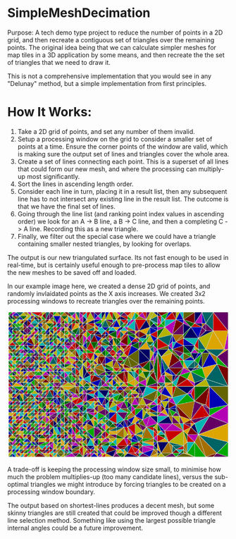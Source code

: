 SimpleMeshDecimation
====================

Purpose: A tech demo type project to reduce the number of points in a 2D grid, and then recreate a contiguous set of triangles over the remaining points. The original idea being that we can calculate simpler meshes for map tiles in a 3D application by some means, and then recreate the the set of triangles that we need to draw it.

This is not a comprehensive implementation that you would see in any "Delunay" method, but a simple implementation from first principles.

How It Works:
=============
1. Take a 2D grid of points, and set any number of them invalid.
2. Setup a processing window on the grid to consider a smaller set of points at a time. Ensure the corner points of the window are valid, which is making sure the output set of lines and triangles cover the whole area.
3. Create a set of lines connecting each point. This is a superset of all lines that could form our new mesh, and where the processing can multiply-up most significantly.
4. Sort the lines in ascending length order.
5. Consider each line in turn, placing it in a result list, then any subsequent line has to not intersect any existing line in the result list. The outcome is that we have the final set of lines.
6. Going through the line list (and ranking point index values in ascending order) we look for an A -> B line, a B -> C line, and then a completing C -> A line. Recording this as a new triangle.
7. Finally, we filter out the special case where we could have a triangle containing smaller nested triangles, by looking for overlaps.

The output is our new triangulated surface. Its not fast enough to be used in real-time, but is certainly useful enough to pre-process map tiles to allow the new meshes to be saved off and loaded.

In our example image here, we created a dense 2D grid of points, and randomly invlaidated points as the X axis increases. We created 3x2 processing windows to recreate triangles over the remaining points.

![output](./output_x800.png)

A trade-off is keeping the processing window size small, to minimise how much the problem multiplies-up (too many candidate lines), versus the sub-optimal triangles we might introduce by forcing triangles to be created on a processing window boundary.

The output based on shortest-lines produces a decent mesh, but some skinny triangles are still created that could be improved though a different line selection method. Something like using the largest possible triangle internal angles could be a future improvement.
